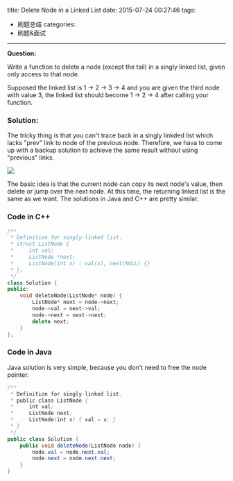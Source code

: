 title: Delete Node in a Linked List
date: 2015-07-24 00:27:46
tags:
  - 刷题总结
categories:
  - 刷题&面试
---
<strong>Question:</strong>

Write a function to delete a node (except the tail) in a singly linked list, given only access to that node.

Supposed the linked list is 1 -> 2 -> 3 -> 4 and you are given the third node with value 3, the linked list should become 1 -> 2 -> 4 after calling your function.
<!--more-->

### Solution:
The tricky thing is that you can't trace back in a singly linkded list which lacks "prev" link to node of the previous node. Therefore, we hava to come up with a backup solution to achieve the same result without using "previous" links.

![](http://7xjjbh.com1.z0.glb.clouddn.com/QQ20150721-1.jpg)

The basic idea is that the current node can copy its next node's value, then delete or jump over the next node. At this time, the returning linked list is the same as we want. The solutions in Java and C++ are pretty similar.

### Code in C++

```c++
/**
 * Definition for singly-linked list.
 * struct ListNode {
 *     int val;
 *     ListNode *next;
 *     ListNode(int x) : val(x), next(NULL) {}
 * };
 */
class Solution {
public:
    void deleteNode(ListNode* node) {
        ListNode* next = node->next;
        node->val = next->val;
        node->next = next->next;
        delete next;
    }
};
```


### Code in Java
Java solution is very simple, because you don't need to free the node pointer.

```java
/**
 * Definition for singly-linked list.
 * public class ListNode {
 *     int val;
 *     ListNode next;
 *     ListNode(int x) { val = x; }
 * }
 */
public class Solution {
    public void deleteNode(ListNode node) {
        node.val = node.next.val;
        node.next = node.next.next;
    }
}
```
